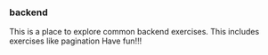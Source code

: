 ### backend
This is a place to explore common backend exercises. This includes exercises like pagination
Have fun!!!